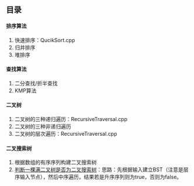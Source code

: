 ## 目录

#### 排序算法

1. 快速排序：QucikSort.cpp
2. 归并排序
3. 堆排序

#### 查找算法

1. 二分查找/折半查找
2. KMP算法

#### 二叉树

1. 二叉树的三种递归遍历：RecursiveTraversal.cpp
2. 二叉树的三种非递归遍历
3. 二叉树的层次遍历：RecursiveTraversal.cpp

#### 二叉搜索树

1. 根据数组的有序序列构建二叉搜索树
2. [判断一棵满二叉树是否为二叉搜索树](https://www.nowcoder.com/practice/76fb9757332c467d933418f4adf5c73d)：思路：先根据输入建立BST（注意是层序输入节点），然后中序遍历，结果若是升序序列则为true，否则为false。


